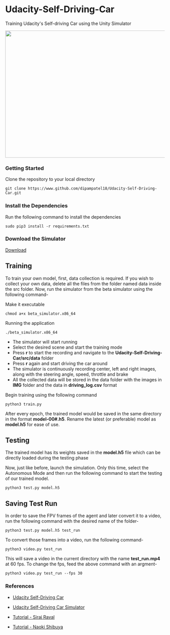 # Udacity-Self-Driving-Car
Training Udacity's Self-driving Car using the Unity Simulator

<p align="center">
  <img width="720" height="400" src="/src/files/Final_Run.gif">
</p>

### Getting Started

Clone the repository to your local directory

```git clone https://www.github.com/dipampatel18/Udacity-Self-Driving-Car.git```

### Install the Dependencies

Run the following command to install the dependencies

```sudo pip3 install -r requirements.txt```

### Download the Simulator
[Download](https://github.com/udacity/self-driving-car-sim)

## Training

To train your own model, first, data collection is required. If you wish to collect your own data, delete all the files from the folder named data inside the src folder. Now, run the simulator from the beta simulator using the following command-

Make it executable

```chmod a+x beta_simulator.x86_64```

Running the application

```./beta_simulator.x86_64```

- The simulator will start running
- Select the desired scene and start the training mode
- Press **r** to start the recording and navigate to the **Udacity-Self-Driving-Car/src/data** folder
- Press **r** again and start driving the car around
- The simulator is continuously recording center, left and right images, along with the steering angle, speed, throttle and brake
- All the collected data will be stored in the data folder with the images in **IMG** folder and the data in **driving_log.csv** format

Begin training using the following command

```python3 train.py```

After every epoch, the trained model would be saved in the same directory in the format **model-00#.h5**. Rename the latest (or preferable) model as **model.h5** for ease of use.

## Testing

The trained model has its weights saved in the **model.h5** file which can be directly loaded during the testing phase

Now, just like before, launch the simulation. Only this time, select the Autonomous Mode and then run the following command to start the testing of our trained model.

```python3 test.py model.h5```

## Saving Test Run

In order to save the FPV frames of the agent and later convert it to a video, run the following command with the desired name of the folder-

```python3 test.py model.h5 test_run```

To convert those frames into a video, run the following command-

```python3 video.py test_run``` 

This will save a video in the current directory with the name **test_run.mp4** at 60 fps. To change the fps, feed the above command with an argment-

```python3 video.py test_run --fps 30``` 


### References


- [Udacity Self-Driving Car](https://github.com/udacity/CarND-Behavioral-Cloning-P3)

- [Udacity Self-Driving Car Simulator](https://github.com/udacity/self-driving-car-sim)

- [Tutorial - Siraj Raval](https://github.com/llSourcell/How_to_simulate_a_self_driving_car)

- [Tutorial - Naoki Shibuya](https://github.com/naokishibuya/car-behavioral-cloning)
